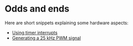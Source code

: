 # Odds and ends

Here are short snippets explaining some hardware aspects:

* [Using timer interrupts](timer_isr.md)
* [Generating a 25 kHz PWM signal](pwm_25kHz.md)
